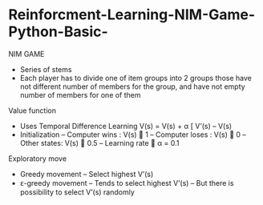 # Reinforcment-Learning-NIM-Game-Python-Basic-

NIM GAME
- Series of stems
- Each player has to divide one of item groups into 2 groups those have not different number of members for the group, and have not empty number of members for one of them

Value function
- Uses Temporal Difference Learning
	  V(s) = V(s) + α [ V’(s) – V(s)
- Initialization
	  – Computer wins : V(s)  1
	  – Computer loses : V(s)  0
	  – Other states: V(s)  0.5
	  – Learning rate  α = 0.1

Exploratory move
- Greedy movement
	  – Select highest V’(s)
- ԑ-greedy movement
	  – Tends to select highest V’(s)
	  – But there is possibility to select V’(s) randomly
    
    
